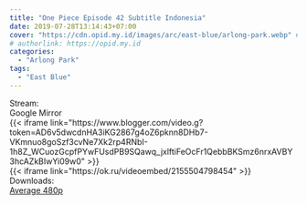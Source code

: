 ```yaml
---
title: "One Piece Episode 42 Subtitle Indonesia"
date: 2019-07-28T13:14:43+07:00
cover: "https://cdn.opid.my.id/images/arc/east-blue/arlong-park.webp" # Optional, cover
# authorlink: https://opid.my.id
categories:
  - "Arlong Park"
tags:
  - "East Blue"
---
```

<div class="ui menu violet borderless inverted">
  <div class="header item active">
        Stream:
    </div>
  <a class="active item" data-tab="google">
    <i class="google drive icon"></i> Google
  </a>
  <a class="item nounderline" data-tab="mirror">
    <i class="odnoklassniki icon"></i> Mirror
  </a>
</div>
<div class="ui bottom attached tab segment active" style="border:0 !important;" data-tab="google">
{{< iframe link="https://www.blogger.com/video.g?token=AD6v5dwcdnHA3iKG2867g4oZ6pknn8DHb7-VKmnuo8goSzf3cvNe7Xk2rp4RNbI-1h8Z_WCuozGcpfPYwFUsdPB9SQawq_jxlftiFeOcFr1QebbBKSmz6nrxAVBY3hcAZkBIwYi09w0" >}}
</div>
<div class="ui bottom attached tab segment" style="border:0 !important;" data-tab="mirror">
{{< iframe link="https://ok.ru/videoembed/2155504798454" >}}
</div>
<div class="ui menu violet borderless inverted">
  <div class="header item active">
        Downloads:
    </div>
  <a class="item nounderline" href="https://ouo.io/ea8eem6" target="_blank" rel="dofollow"><i class="google drive icon"></i>
    Average 480p</a>
</div>